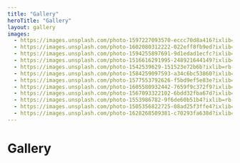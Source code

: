```yaml
---
title: "Gallery"
heroTitle: "Gallery"
layout: gallery
images:
  - https://images.unsplash.com/photo-1597227093570-eccc70d8a416?ixlib=rb-4.0.3&ixid=MnwxMjA3fDB8MHxwaG90by1wYWdlfHx8fGVufDB8fHx8&auto=format&fit=crop&w=687&q=80
  - https://images.unsplash.com/photo-1602080312222-022eff8fb9ed?ixlib=rb-4.0.3&ixid=MnwxMjA3fDB8MHxwaG90by1wYWdlfHx8fGVufDB8fHx8&auto=format&fit=crop&w=736&q=80
  - https://images.unsplash.com/photo-1594255897691-9d1edad1ecfc?ixlib=rb-4.0.3&ixid=MnwxMjA3fDB8MHxwaG90by1wYWdlfHx8fGVufDB8fHx8&auto=format&fit=crop&w=735&q=80
  - https://images.unsplash.com/photo-1516616291995-248921644149?ixlib=rb-4.0.3&ixid=MnwxMjA3fDB8MHxwaG90by1wYWdlfHx8fGVufDB8fHx8&auto=format&fit=crop&w=687&q=80
  - https://images.unsplash.com/photo-1542539629-151523e72b6b?ixlib=rb-4.0.3&ixid=MnwxMjA3fDB8MHxwaG90by1wYWdlfHx8fGVufDB8fHx8&auto=format&fit=crop&w=735&q=80
  - https://images.unsplash.com/photo-1584259097593-a34c6bc53860?ixlib=rb-4.0.3&ixid=MnwxMjA3fDB8MHxwaG90by1wYWdlfHx8fGVufDB8fHx8&auto=format&fit=crop&w=736&q=80
  - https://images.unsplash.com/photo-1577553792626-f5bd9ef5e83e?ixlib=rb-4.0.3&ixid=MnwxMjA3fDB8MHxwaG90by1wYWdlfHx8fGVufDB8fHx8&auto=format&fit=crop&w=687&q=80
  - https://images.unsplash.com/photo-1605580932442-7659f9c372f9?ixlib=rb-4.0.3&ixid=MnwxMjA3fDB8MHxwaG90by1wYWdlfHx8fGVufDB8fHx8&auto=format&fit=crop&w=685&q=80
  - https://images.unsplash.com/photo-1567093322102-6bdd32fba67d?ixlib=rb-4.0.3&ixid=MnwxMjA3fDB8MHxwaG90by1wYWdlfHx8fGVufDB8fHx8&auto=format&fit=crop&w=687&q=80
  - https://images.unsplash.com/photo-1553986782-9f6de60b51b4?ixlib=rb-4.0.3&ixid=MnwxMjA3fDB8MHxwaG90by1wYWdlfHx8fGVufDB8fHx8&auto=format&fit=crop&w=1149&q=80
  - https://images.unsplash.com/photo-1505356822725-08ad25f3ffe4?ixlib=rb-4.0.3&ixid=MnwxMjA3fDB8MHxwaG90by1wYWdlfHx8fGVufDB8fHx8&auto=format&fit=crop&w=687&q=80
  - https://images.unsplash.com/photo-1628268509381-c70293fa638d?ixlib=rb-4.0.3&ixid=MnwxMjA3fDB8MHxwaG90by1wYWdlfHx8fGVufDB8fHx8&auto=format&fit=crop&w=880&q=80
---
```


# Gallery

